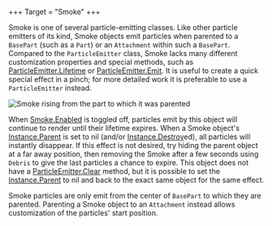 +++
Target = "Smoke"
+++

Smoke is one of several particle-emitting classes. Like other particle emitters of its kind, Smoke objects emit particles when parented to a `BasePart` (such as a `Part`) or an `Attachment` within such a `BasePart`. Compared to the `ParticleEmitter` class, Smoke lacks many different customization properties and special methods, such as [ParticleEmitter.Lifetime](https://developer.roblox.com/api-reference/property/ParticleEmitter/Lifetime) or [ParticleEmitter.Emit](https://developer.roblox.com/api-reference/function/ParticleEmitter/Emit). It is useful to create a quick special effect in a pinch; for more detailed work it is preferable to use a `ParticleEmitter` instead.![Smoke rising from the part to which it was parented][1]When [Smoke.Enabled](https://developer.roblox.com/api-reference/property/Smoke/Enabled) is toggled off, particles emit by this object will continue to render until their lifetime expires. When a Smoke object's [Instance.Parent](https://developer.roblox.com/api-reference/property/Instance/Parent) is set to nil (and/or [Instance.Destroy](https://developer.roblox.com/api-reference/function/Instance/Destroy)ed), all particles will instantly disappear. If this effect is not desired, try hiding the parent object at a far away position, then removing the Smoke after a few seconds using `Debris` to give the last particles a chance to expire. This object does not have a [ParticleEmitter.Clear](https://developer.roblox.com/api-reference/function/ParticleEmitter/Clear) method, but it is possible to set the [Instance.Parent](https://developer.roblox.com/api-reference/property/Instance/Parent) to nil and back to the exact same object for the same effect.Smoke particles are only emit from the center of `BasePart` to which they are parented. Parenting a Smoke object to an `Attachment` instead allows customization of the particles' start position.[1]: https://developer.roblox.com/assets/blt3634602492a8e3eb/Smoke.png